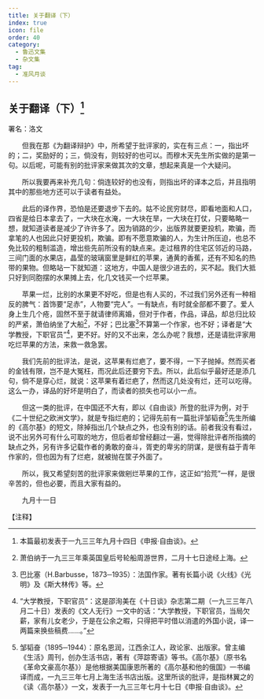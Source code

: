 ```yaml
---
title: 关于翻译（下）
index: true
icon: file
order: 40
category:
  - 鲁迅文集
  - 杂文集
tag:  
  - 准风月谈
---
```


## 关于翻译（下）[^①]

署名：洛文

　　但我在那《为翻译辩护》中，所希望于批评家的，实在有三点：一，指出坏的；二，奖励好的；三，倘没有，则较好的也可以。而穆木天先生所实做的是第一句。以后呢，可能有别的批评家来做其次的文章，想起来真是一个大疑问。

　　所以我要再来补充几句：倘连较好的也没有，则指出坏的译本之后，并且指明其中的那些地方还可以于读者有益处。

　　此后的译作界，恐怕是还要退步下去的。姑不论民穷财尽，即看地面和人口，四省是给日本拿去了，一大块在水淹，一大块在旱，一大块在打仗，只要略略一想，就知道读者是减少了许许多了。因为销路的少，出版界就要更投机，欺骗，而拿笔的人也因此只好更投机，欺骗。即有不愿意欺骗的人，为生计所压迫，也总不免比较的粗制滥造，增出些先前所没有的缺点来。走过租界的住宅区邻近的马路，三间门面的水果店，晶莹的玻璃窗里是鲜红的苹果，通黄的香蕉，还有不知名的热带的果物。但略站一下就知道：这地方，中国人是很少进去的，买不起。我们大抵只好到同胞摆的水果摊上去，化几文钱买一个烂苹果。

　　苹果一烂，比别的水果更不好吃，但是也有人买的，不过我们另外还有一种相反的脾气：首饰要“足赤”，人物要“完人”。一有缺点，有时就全部都不要了。爱人身上生几个疮，固然不至于就请律师离婚，但对于作者，作品，译品，却总归比较的严紧，萧伯纳坐了大船[^②]，不好；巴比塞[^③]不算第一个作家，也不好；译者是“大学教授，下职官员”[^④]，更不好。好的又不出来，怎么办呢？我想，还是请批评家用吃烂苹果的方法，来救一救急罢。

　　我们先前的批评法，是说，这苹果有烂疤了，要不得，一下子抛掉。然而买者的金钱有限，岂不是大冤枉，而况此后还要穷下去。所以，此后似乎最好还是添几句，倘不是穿心烂，就说：这苹果有着烂疤了，然而这几处没有烂，还可以吃得。这么一办，译品的好坏是明白了，而读者的损失也可以小一点。

　　但这一类的批评，在中国还不大有，即以《自由谈》所登的批评为例，对于《二十世纪之欧洲文学》，就是专指烂疤的；记得先前有一篇批评邹韬奋[^⑤]先生所编的《高尔基》的短文，除掉指出几个缺点之外，也没有别的话。前者我没有看过，说不出另外可有什么可取的地方，但后者却曾经翻过一遍，觉得除批评者所指摘的缺点之外，另有许多记载作者的勇敢的奋斗，胥吏的卑劣的阴谋，是很有益于青年作家的，但也因为有了烂疤，就被抛在筐子外面了。

　　所以，我又希望刻苦的批评家来做剜烂苹果的工作，这正如“拾荒”一样，是很辛苦的，但也必要，而且大家有益的。

　　九月十一日

【注释】

[^①]:本篇最初发表于一九三三年九月十四日《申报·自由谈》。

[^②]:萧伯纳于一九三三年乘英国皇后号轮船周游世界，二月十七日途经上海。

[^③]:巴比塞（H.Barbusse，1873─1935）：法国作家。著有长篇小说《火线》《光明》及《斯大林传》等。

[^④]:“大学教授，下职官员”：这是邵洵美在《十日谈》杂志第二期（一九三三年八月二十日）发表的《文人无行》一文中的话：“大学教授，下职官员，当局欠薪，家有儿女老少，于是在公余之暇，只得把平时借以消遣的外国小说，译一两篇来换些稿费……。”

[^⑤]:邹韬奋（1895─1944）：原名恩润，江西余江人，政论家、出版家。曾主编《生活》周刊，创办生活书店，著有《萍踪寄语》等书。《高尔基》（原书名《革命文豪高尔基》）是他根据美国康恩所著的《高尔基和他的俄国》一书编译而成，一九三三年七月上海生活书店出版。这里所谈的批评，是指林翼之的《读〈高尔基〉》一文，发表于一九三三年七月十七日《申报·自由谈》。

